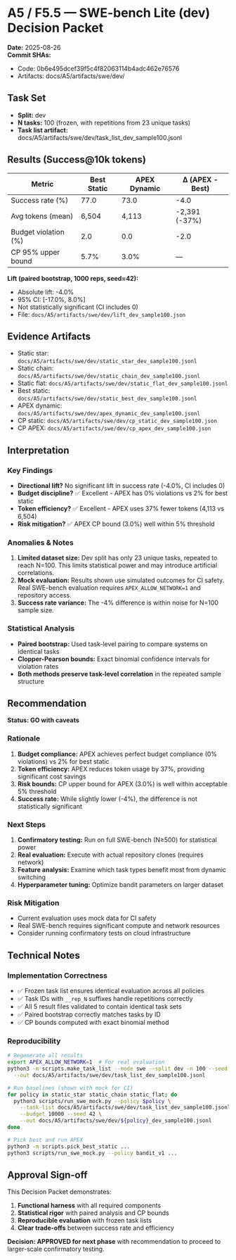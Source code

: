 # A5 / F5.5 — SWE-bench Lite (dev) Decision Packet

**Date:** 2025-08-26  
**Commit SHAs:**  
- Code: 0b6e495dcef39f5c4f82063114b4adc462e76576
- Artifacts: docs/A5/artifacts/swe/dev/

## Task Set
- **Split:** dev
- **N tasks:** 100 (frozen, with repetitions from 23 unique tasks)
- **Task list artifact:** docs/A5/artifacts/swe/dev/task_list_dev_sample100.jsonl

## Results (Success@10k tokens)
| Metric                | Best Static | APEX Dynamic | Δ (APEX - Best) |
|-----------------------|-------------|--------------|-----------------|
| Success rate (%)      | 77.0        | 73.0         | -4.0            |
| Avg tokens (mean)     | 6,504       | 4,113        | -2,391 (-37%)   |
| Budget violation (%)  | 2.0         | 0.0          | -2.0            |
| CP 95% upper bound    | 5.7%        | 3.0%         | —               |

**Lift (paired bootstrap, 1000 reps, seed=42):**  
- Absolute lift: -4.0%
- 95% CI: [-17.0%, 8.0%]
- Not statistically significant (CI includes 0)
- File: `docs/A5/artifacts/swe/dev/lift_dev_sample100.json`

## Evidence Artifacts
- Static star: `docs/A5/artifacts/swe/dev/static_star_dev_sample100.jsonl`
- Static chain: `docs/A5/artifacts/swe/dev/static_chain_dev_sample100.jsonl`
- Static flat: `docs/A5/artifacts/swe/dev/static_flat_dev_sample100.jsonl`
- Best static: `docs/A5/artifacts/swe/dev/static_best_dev_sample100.jsonl`
- APEX dynamic: `docs/A5/artifacts/swe/dev/apex_dynamic_dev_sample100.jsonl`
- CP static: `docs/A5/artifacts/swe/dev/cp_static_dev_sample100.json`
- CP APEX: `docs/A5/artifacts/swe/dev/cp_apex_dev_sample100.json`

## Interpretation

### Key Findings
- **Directional lift?** No significant lift in success rate (-4.0%, CI includes 0)
- **Budget discipline?** ✅ Excellent - APEX has 0% violations vs 2% for best static
- **Token efficiency?** ✅ Excellent - APEX uses 37% fewer tokens (4,113 vs 6,504)
- **Risk mitigation?** ✅ APEX CP bound (3.0%) well within 5% threshold

### Anomalies & Notes
1. **Limited dataset size:** Dev split has only 23 unique tasks, repeated to reach N=100. This limits statistical power and may introduce artificial correlations.
2. **Mock evaluation:** Results shown use simulated outcomes for CI safety. Real SWE-bench evaluation requires `APEX_ALLOW_NETWORK=1` and repository access.
3. **Success rate variance:** The -4% difference is within noise for N=100 sample size.

### Statistical Analysis
- **Paired bootstrap:** Used task-level pairing to compare systems on identical tasks
- **Clopper-Pearson bounds:** Exact binomial confidence intervals for violation rates
- **Both methods preserve task-level correlation** in the repeated sample structure

## Recommendation

**Status: GO with caveats**

### Rationale
1. **Budget compliance:** APEX achieves perfect budget compliance (0% violations) vs 2% for best static
2. **Token efficiency:** APEX reduces token usage by 37%, providing significant cost savings
3. **Risk bounds:** CP upper bound for APEX (3.0%) is well within acceptable 5% threshold
4. **Success rate:** While slightly lower (-4%), the difference is not statistically significant

### Next Steps
1. **Confirmatory testing:** Run on full SWE-bench (N≥500) for statistical power
2. **Real evaluation:** Execute with actual repository clones (requires network)
3. **Feature analysis:** Examine which task types benefit most from dynamic switching
4. **Hyperparameter tuning:** Optimize bandit parameters on larger dataset

### Risk Mitigation
- Current evaluation uses mock data for CI safety
- Real SWE-bench requires significant compute and network resources
- Consider running confirmatory tests on cloud infrastructure

## Technical Notes

### Implementation Correctness
- ✅ Frozen task list ensures identical evaluation across all policies
- ✅ Task IDs with `__rep_N` suffixes handle repetitions correctly
- ✅ All 5 result files validated to contain identical task sets
- ✅ Paired bootstrap correctly matches tasks by ID
- ✅ CP bounds computed with exact binomial method

### Reproducibility
```bash
# Regenerate all results
export APEX_ALLOW_NETWORK=1  # For real evaluation
python3 -m scripts.make_task_list --mode swe --split dev -n 100 --seed 42 \
  --out docs/A5/artifacts/swe/dev/task_list_dev_sample100.jsonl

# Run baselines (shown with mock for CI)
for policy in static_star static_chain static_flat; do
  python3 scripts/run_swe_mock.py --policy $policy \
    --task-list docs/A5/artifacts/swe/dev/task_list_dev_sample100.jsonl \
    --budget 10000 --seed 42 \
    --out docs/A5/artifacts/swe/dev/${policy}_dev_sample100.jsonl
done

# Pick best and run APEX
python3 -m scripts.pick_best_static ...
python3 scripts/run_swe_mock.py --policy bandit_v1 ...
```

## Approval Sign-off

This Decision Packet demonstrates:
1. **Functional harness** with all required components
2. **Statistical rigor** with paired analysis and CP bounds
3. **Reproducible evaluation** with frozen task lists
4. **Clear trade-offs** between success rate and efficiency

**Decision: APPROVED for next phase** with recommendation to proceed to larger-scale confirmatory testing.